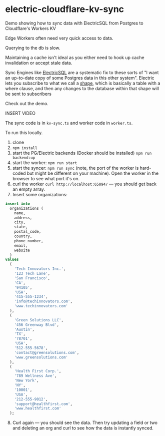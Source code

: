 # electric-cloudflare-kv-sync

Demo showing how to sync data with ElectricSQL from Postgres to Cloudflare's Workers KV

Edge Workers often need very quick access to data.

Querying to the db is slow.

Maintaining a cache isn't ideal as you either need to hook up cache invalidation or accept stale data.

Sync Engines like [ElectricSQL](https://next.electric-sql.com/) are a systematic fix to these sorts of "I want an up-to-date copy of some Postgres data in this other system". Electric lets you subscribe to what we call a [shape](https://next.electric-sql.com/guides/shapes), which is basically a table with a where clause, and then any changes to the database within that shape will be sent to subscribers

Check out the demo.

INSERT VIDEO

The sync code is in `kv-sync.ts` and worker code in `worker.ts`.

To run this locally.

1. clone
2. `npm install`
3. start the PG/Electric backends (Docker should be installed) `npm run backend:up`
4. start the worker: `npm run start`
5. start the syncer: `npm run sync` (note, the port of the worker is hard-coded but might be different on your machine). Open the worker in the browser to see what port it's on.
6. curl the worker `curl http://localhost:65094/` — you should get back an empty array.
7. Insert some organizations:

```sql
insert into
  organizations (
    name,
    address,
    city,
    state,
    postal_code,
    country,
    phone_number,
    email,
    website
  )
values
  (
    'Tech Innovators Inc.',
    '123 Tech Lane',
    'San Francisco',
    'CA',
    '94105',
    'USA',
    '415-555-1234',
    'info@techinnovators.com',
    'www.techinnovators.com'
  ),
  (
    'Green Solutions LLC',
    '456 Greenway Blvd',
    'Austin',
    'TX',
    '78701',
    'USA',
    '512-555-5678',
    'contact@greensolutions.com',
    'www.greensolutions.com'
  ),
  (
    'Health First Corp.',
    '789 Wellness Ave',
    'New York',
    'NY',
    '10001',
    'USA',
    '212-555-9012',
    'support@healthfirst.com',
    'www.healthfirst.com'
  );
```
8. Curl again — you should see the data. Then try updating a field or two and deleting an org and curl to see how the data is instantly synced.
